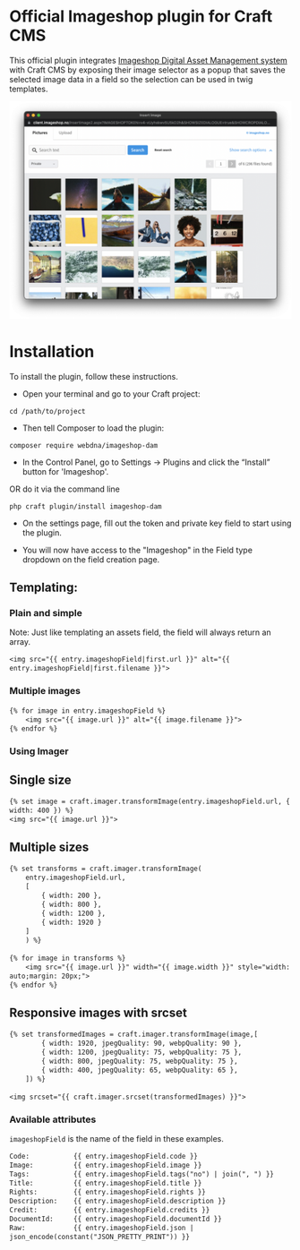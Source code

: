 # Official Imageshop plugin for Craft CMS

This official plugin integrates [Imageshop Digital Asset Management system](https://www.imageshop.org) with Craft CMS by exposing
their image selector as a popup that saves the selected image data in a field so the selection
can be used in twig templates.



 ![Screenshot](./screenshot.png)


# Installation

To install the plugin, follow these instructions.

- Open your terminal and go to your Craft project:

````
cd /path/to/project
````

- Then tell Composer to load the plugin:

```
composer require webdna/imageshop-dam
```

- In the Control Panel, go to Settings → Plugins and click the “Install” button for 'Imageshop'.

OR do it via the command line

```
php craft plugin/install imageshop-dam
```

- On the settings page, fill out the token and private key field to start using the plugin.

- You will now have access to the "Imageshop" in the Field type dropdown on the field creation page.



## Templating:


### Plain and simple

Note: Just like templating an assets field, the field will always return an array.

```twig
<img src="{{ entry.imageshopField|first.url }}" alt="{{ entry.imageshopField|first.filename }}">
```

### Multiple images
```twig
{% for image in entry.imageshopField %}
    <img src="{{ image.url }}" alt="{{ image.filename }}">
{% endfor %}
```

### Using Imager

## Single size

```twig
{% set image = craft.imager.transformImage(entry.imageshopField.url, { width: 400 }) %}
<img src="{{ image.url }}">
```


## Multiple sizes
```twig
{% set transforms = craft.imager.transformImage(
    entry.imageshopField.url,
    [
        { width: 200 },
        { width: 800 },
        { width: 1200 },
        { width: 1920 }
    ]
    ) %}

{% for image in transforms %}
    <img src="{{ image.url }}" width="{{ image.width }}" style="width: auto;margin: 20px;">
{% endfor %}
```


## Responsive images with srcset

```twig
{% set transformedImages = craft.imager.transformImage(image,[
        { width: 1920, jpegQuality: 90, webpQuality: 90 },
        { width: 1200, jpegQuality: 75, webpQuality: 75 },
        { width: 800, jpegQuality: 75, webpQuality: 75 },
        { width: 400, jpegQuality: 65, webpQuality: 65 },
    ]) %}

<img srcset="{{ craft.imager.srcset(transformedImages) }}">
```




### Available attributes

```imageshopField``` is the name of the field in these examples.

 ```twig
Code:           {{ entry.imageshopField.code }}
Image:          {{ entry.imageshopField.image }}
Tags:           {{ entry.imageshopField.tags("no") | join(", ") }}
Title:          {{ entry.imageshopField.title }}
Rights:         {{ entry.imageshopField.rights }}
Description:    {{ entry.imageshopField.description }}
Credit:         {{ entry.imageshopField.credits }}
DocumentId:     {{ entry.imageshopField.documentId }}
Raw:            {{ entry.imageshopField.json | json_encode(constant("JSON_PRETTY_PRINT")) }}
```


